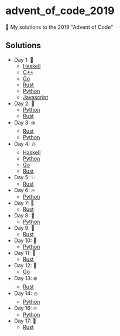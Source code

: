 # advent_of_code_2019
🎅 My solutions to the 2019 "Advent of Code"


## Solutions

* Day 1:  :santa:
    * [Haskell](Day1-9/1.hs)
    * [C++](Day1-9/1.cpp)
    * [Go](Day1-9/1.go)
    * [Rust](Day1-9/day1.rs)
    * [Python](Day1-9/1.py)
    * [Javascript](Day1-9/1.js)
* Day 2:  :star2:
    * [Python](Day1-9/2.py)
    * [Rust](Day1-9/day2.rs)
* Day 3:  :snowflake:
    * [Rust](Day1-9/day3.rs)
    * [Python](Day1-9/3.py)
* Day 4:  :snowman:
    * [Haskell](Day1-9/4.hs)
    * [Python](Day1-9/4.py)
    * [Go](Day1-9/4.go)
    * [Rust](Day1-9/day4.rs)
* Day 5:  :sparkles:
    * [Rust](Day1-9/day5.rs)
* Day 6:  :fire:
    * [Python](Day1-9/6.py)
* Day 7:  :christmas_tree:
    * [Rust](Day1-9/day7.rs)
* Day 8:  :gift:
    * [Python](Day1-9/8.py)
* Day 9:  :bell:
    * [Rust](Day1-9/day9.rs)
* Day 10:  :tada:
    * [Python](Day10-19/10.py)
* Day 11:  :santa:
    * [Rust](Day10-19/day11.rs)
* Day 12:  :star2:
    * [Go](Day10-19/12.go)
* Day 13:  :snowflake:
    * [Rust](Day10-19/day13.rs)
* Day 14:  :snowman:
    * [Python](Day10-19/14.py)
* Day 16:  :fire:
    * [Python](Day10-19/16.py)
* Day 17:  :christmas_tree:
    * [Rust](Day10-19/day17.rs)

